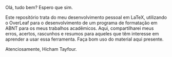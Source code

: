 Olá, tudo bem? Espero que sim.

Este repositório trata do meu desenvolvimento pessoal em LaTeX, utilizando o OverLeaf para o desenvolvimento de um programa de formatação em ABNT para os meus trabalhos acadêmicos. Aqui, compartilharei meus erros, acertos, rascunhos e resumos para aqueles que têm interesse em aprender a usar essa ferramenta. Faça bom uso do material aqui presente.

Atenciosamente, Hicham Tayfour.

